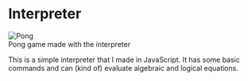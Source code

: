 # Interpreter

![Pong](https://github.com/slicar2640/Interpreter/assets/101480013/286c5a97-91fc-4df2-ab63-3212c16f27fd)  
Pong game made with the interpreter

This is a simple interpreter that I made in JavaScript. It has some basic commands and can (kind of) evaluate algebraic and logical equations.
